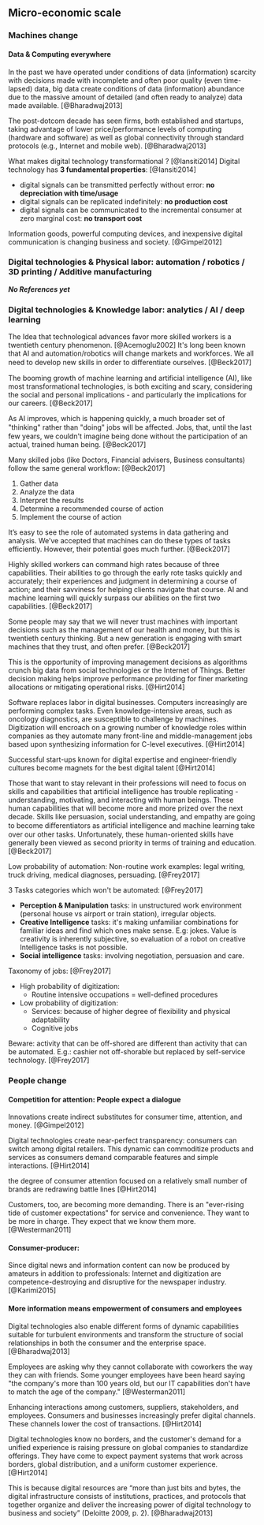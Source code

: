 ## Micro-economic scale

### Machines change

#### Data & Computing everywhere

In the past we have operated under conditions of data (information) scarcity with decisions made with incomplete and often poor quality (even time-lapsed) data, big data create conditions of data (information) abundance due to the massive amount of detailed (and often ready to analyze) data made available. [@Bharadwaj2013]

The post-dotcom decade has seen firms, both established and startups, taking advantage of lower price/performance levels of computing (hardware and software) as well as global connectivity through standard protocols (e.g., Internet and mobile web). [@Bharadwaj2013]

What makes digital technology transformational ? [@Iansiti2014]
Digital technology has **3 fundamental properties**: [@Iansiti2014]

- digital signals can be transmitted perfectly without error: **no depreciation with time/usage**
- digital signals can be replicated indefinitely: **no production cost**
- digital signals can be communicated to the incremental consumer at zero marginal cost: **no transport cost**

Information goods, powerful computing devices, and inexpensive digital communication is changing business and society. [@Gimpel2012]

### Digital technologies & Physical labor: automation / robotics / 3D printing / Additive manufacturing

**_No References yet_**

### Digital technologies & Knowledge labor: analytics / AI / deep learning

The Idea that technological advances favor more skilled workers is a twentieth century phenomenon. [@Acemoglu2002] It's long been known that AI and automation/robotics will change markets and workforces. We all need to develop new skills in order to diﬀerentiate ourselves. [@Beck2017]

The booming growth of machine learning and artificial intelligence (AI), like most transformational technologies, is both exciting and scary, considering the social and personal implications - and particularly the implications for our careers. [@Beck2017]

As AI improves, which is happening quickly, a much broader set of "thinking" rather than "doing" jobs will be aﬀected. Jobs, that, until the last few years, we couldn't imagine being done without the participation of an actual, trained human being. [@Beck2017]

Many skilled jobs (like Doctors, Financial advisers, Business consultants) follow the same general workflow: [@Beck2017]
1. Gather data
2. Analyze the data
3. Interpret the results
4. Determine a recommended course of action
5. Implement the course of action

It’s easy to see the role of automated systems in data gathering and analysis. We’ve accepted that machines can do these types of tasks efficiently. However, their potential goes much further. [@Beck2017]

Highly skilled workers can command high rates because of three capabilities. Their abilities to go through the early rote tasks quickly and accurately; their experiences and judgment in determining a course of action; and their savviness for helping clients navigate that course. AI and machine
learning will quickly surpass our abilities on the first two capabilities. [@Beck2017]

Some people may say that we will never trust machines with important decisions such as the management of our health and money, but this is twentieth century thinking. But a new generation is engaging with smart machines that they trust, and often prefer. [@Beck2017]

This is the opportunity of improving management decisions as algorithms crunch big data from social technologies or the Internet of Things. Better decision making helps improve performance providing for finer marketing allocations or mitigating operational risks. [@Hirt2014]

Software replaces labor in digital businesses. Computers increasingly are performing complex tasks. Even knowledge-intensive areas, such as oncology diagnostics, are susceptible to challenge by machines. Digitization will encroach on a growing number of knowledge roles within companies as they automate many front-line and middle-management jobs based upon synthesizing information for C-level executives. [@Hirt2014]

Successful start-ups known for digital expertise and engineer-friendly cultures become magnets for the best digital talent [@Hirt2014]

Those that want to stay relevant in their professions will need to focus on skills and capabilities that artificial intelligence has trouble replicating - understanding, motivating, and interacting with human beings. These human capabilities that will become more and more prized over the next
decade. Skills like persuasion, social understanding, and empathy are going to become diﬀerentiators as artificial intelligence and machine learning take over our other tasks. Unfortunately, these human-oriented skills have generally been viewed as second priority in terms of training and education. [@Beck2017]

Low probability of automation: Non-routine work examples: legal writing, truck driving, medical diagnoses, persuading. [@Frey2017]

3 Tasks categories which won't be automated: [@Frey2017]

- **Perception & Manipulation** tasks: in unstructured work environment (personal house vs airport or train station), irregular objects.
- **Creative Intelligence** tasks: it's making unfamiliar combinations for familiar ideas and find which ones make sense. E.g: jokes. Value is creativity is inherently subjective, so evaluation of a robot on creative Intelligence tasks is not possible.
- **Social intelligence** tasks: involving negotiation, persuasion and care.

Taxonomy of jobs: [@Frey2017]

- High probability of digitization:
  - Routine intensive occupations = well-defined procedures
- Low probability of digitization:
  - Services: because of higher degree of flexibility and physical adaptability
  - Cognitive jobs

Beware: activity that can be off-shored are different than activity that can be automated. E.g.: cashier not off-shorable but replaced by self-service technology. [@Frey2017]


### People change

#### Competition for attention: People expect a dialogue

Innovations create indirect substitutes for consumer time, attention, and money. [@Gimpel2012]

Digital technologies create near-perfect transparency: consumers can switch among digital retailers. This dynamic can commoditize products and services as consumers demand comparable features and simple interactions. [@Hirt2014]

the degree of consumer attention focused on a relatively small number of brands are redrawing battle lines [@Hirt2014]

Customers, too, are becoming more demanding. There is an "ever-rising tide of customer expectations" for service and convenience. They want to be more in charge. They expect that we know them more. [@Westerman2011]

#### Consumer-producer:

Since digital news and information content can now be produced by amateurs in addition to professionals: Internet and digitization are competence-destroying and disruptive for the newspaper industry. [@Karimi2015]

#### More information means empowerment of consumers and employees

Digital technologies also enable different forms of dynamic capabilities suitable for turbulent environments and transform the structure of social relationships in both the consumer and the enterprise space. [@Bharadwaj2013]

Employees are asking why they cannot collaborate with coworkers the way they can with friends. Some younger employees have been heard saying "the company's more than 100 years old, but our IT capabilities don't have to match the age of the company." [@Westerman2011]

Enhancing interactions among customers, suppliers, stakeholders, and employees. Consumers and businesses increasingly prefer digital channels. These channels lower the cost of transactions. [@Hirt2014]

Digital technologies know no borders, and the customer's demand for a unified experience is raising pressure on global companies to standardize offerings. They have come to expect payment systems that work across borders, global distribution, and a uniform customer experience. [@Hirt2014]

This is because digital resources are “more than just bits and bytes, the digital infrastructure consists of institutions, practices, and protocols that together organize and deliver the increasing power of digital technology to business and society” (Deloitte 2009, p. 2). [@Bharadwaj2013]
